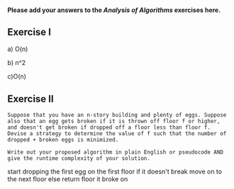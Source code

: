 #### Please add your answers to the **_Analysis of Algorithms_** exercises here.

## Exercise I

a) O(n)

b) n^2

c)O(n)

## Exercise II

```
Suppose that you have an n-story building and plenty of eggs. Suppose also that an egg gets broken if it is thrown off floor f or higher, and doesn't get broken if dropped off a floor less than floor f. Devise a strategy to determine the value of f such that the number of dropped + broken eggs is minimized.

Write out your proposed algorithm in plain English or pseudocode AND give the runtime complexity of your solution.
```

start dropping the first egg on the first floor
if it doesn't break
move on to the next floor
else
return floor it broke on

